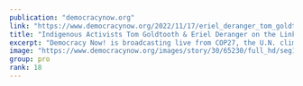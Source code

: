 ```yaml
---
publication: "democracynow.org"
link: "https://www.democracynow.org/2022/11/17/eriel_deranger_tom_goldtooth_at_cop27"
title: "Indigenous Activists Tom Goldtooth & Eriel Deranger on the Link Between Colonialism & Climate Crisis"
excerpt: "Democracy Now! is broadcasting live from COP27, the U.N. climate conference in Sharm el-Sheikh, Egypt, where hundreds of activists protested outside the plenary hall Thursday to demand climate justice"
image: "https://www.democracynow.org/images/story/30/65230/full_hd/seg1-Goldtooth-Eriel.jpg"
group: pro
rank: 18
---
```

